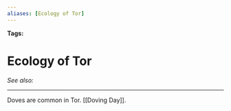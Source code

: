```yaml
---
aliases: [Ecology of Tor]
---
```


**Tags:** 
# Ecology of Tor
*See also:* 
___
Doves are common in Tor. [[Doving Day]].
